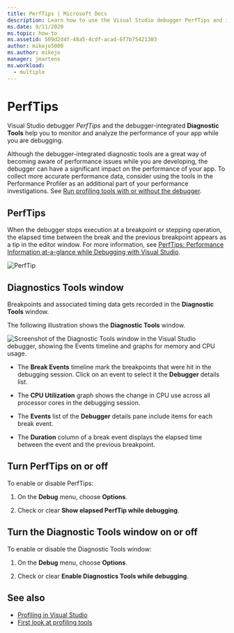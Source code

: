 ```yaml
---
title: PerfTips | Microsoft Docs
description: Learn how to use the Visual Studio debugger PerfTips and integrated Diagnostic Tools to monitor and analyze your app performance while debugging.
ms.date: 9/11/2020
ms.topic: how-to
ms.assetid: 509d2d4f-48a5-4cdf-acad-6f7b75421303
author: mikejo5000
ms.author: mikejo
manager: jmartens
ms.workload: 
  - multiple
---
```

# PerfTips

Visual Studio debugger *PerfTips* and the debugger-integrated **Diagnostic Tools** help you to monitor and analyze the performance of your app while you are debugging.

Although the debugger-integrated diagnostic tools are a great way of becoming aware of performance issues while you are developing, the debugger can have a significant impact on the performance of your app. To collect more accurate performance data, consider using the tools in the Performance Profiler as an additional part of your performance investigations. See [Run profiling tools with or without the debugger](../profiling/running-profiling-tools-with-or-without-the-debugger.md).

## PerfTips

When the debugger stops execution at a breakpoint or stepping operation, the elapsed time between the break and the previous breakpoint appears as a tip in the editor window. For more information, see [PerfTips: Performance Information at-a-glance while Debugging with Visual Studio](https://devblogs.microsoft.com/devops/perftips-performance-information-at-a-glance-while-debugging-with-visual-studio/).

![PerfTip](../profiling/media/dbgdiag_perf_perftip.png "DBGDIAG_PERF_PerfTip")

## Diagnostics Tools window

Breakpoints and associated timing data gets recorded in the **Diagnostic Tools** window.

The following illustration shows the **Diagnostic Tools** window.

![Screenshot of the Diagnostic Tools window in the Visual Studio debugger, showing the Events timeline and graphs for memory and CPU usage.](../profiling/media/diagnostictools-update1.png)

- The **Break Events** timeline mark the breakpoints that were hit in the debugging session. Click on an event to select it the **Debugger** details list.

- The **CPU Utilization** graph shows the change in CPU use across all processor cores in the debugging session.

- The **Events** list of the **Debugger** details pane include items for each break event.

- The **Duration** column of a break event displays the elapsed time between the event and the previous breakpoint.

## Turn PerfTips on or off

To enable or disable PerfTips:

1. On the **Debug** menu, choose **Options**.

2. Check or clear **Show elapsed PerfTip while debugging**.

## Turn the Diagnostic Tools window on or off

To enable or disable the Diagnostic Tools window:

1. On the **Debug** menu, choose **Options**.

2. Check or clear **Enable Diagnostics Tools while debugging**.

## See also

- [Profiling in Visual Studio](../profiling/index.yml)
- [First look at profiling tools](../profiling/profiling-feature-tour.md)
